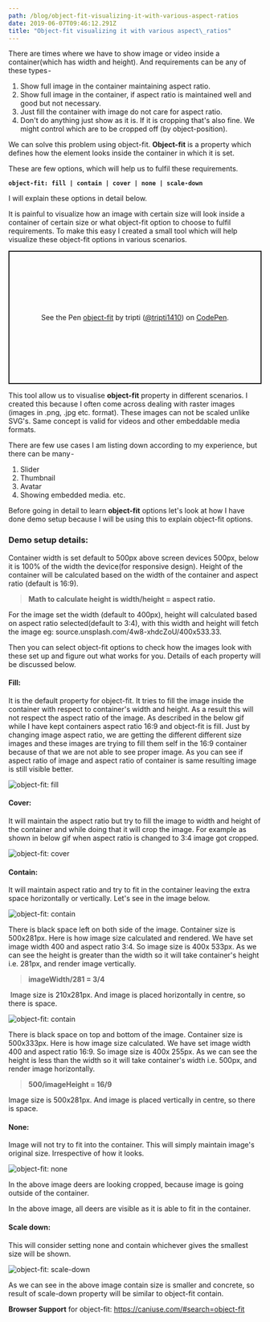 ```yaml
---
path: /blog/object-fit-visualizing-it-with-various-aspect-ratios
date: 2019-06-07T09:46:12.291Z
title: "Object-fit visualizing it with various aspect\_ratios"
---
```

There are times where we have to show image or video inside a container(which has width and height). And requirements can be any of these types -

1. Show full image in the container maintaining aspect ratio.
2. Show full image in the container, if aspect ratio is maintained well and good but not necessary. 
3. Just fill the container with image do not care for aspect ratio.
4. Don't do anything just show as it is. If it is cropping that's also fine. We might control which are to be cropped off (by object-position).

We can solve this problem using object-fit. **Object-fit** is a property which defines how the element looks inside the container in which it is set.

These are few options, which will help us to fulfil these requirements.

**`object-fit: fill | contain | cover | none | scale-down`**

I will explain these options in detail below. 

It is painful to visualize how an image with certain size will look inside a container of certain size or what object-fit option to choose to fulfil requirements. To make this easy I created a small tool which will help visualize these object-fit options in various scenarios.

<p class="codepen" data-height="265" data-theme-id="0" data-default-tab="js,result" data-user="tripti1410" data-slug-hash="jovYPE" style="height: 265px; box-sizing: border-box; display: flex; align-items: center; justify-content: center; border: 2px solid; margin: 1em 0; padding: 1em;" data-pen-title="object-fit">
  <span>See the Pen <a href="https://codepen.io/tripti1410/pen/jovYPE/">
  object-fit</a> by tripti (<a href="https://codepen.io/tripti1410">@tripti1410</a>)
  on <a href="https://codepen.io">CodePen</a>.</span>
</p>
<script async src="https://static.codepen.io/assets/embed/ei.js"></script>

This tool allow us to visualise **object-fit** property in different scenarios. I created this because I often come across dealing with raster images (images in .png, .jpg etc. format). These images can not be scaled unlike SVG's. Same concept is valid for videos and other embeddable media formats.

There are few use cases I am listing down according to my experience, but there can be many - 

1. Slider 
2. Thumbnail
3. Avatar
4. Showing embedded media. etc.

Before going in detail to learn **object-fit** options let's look at how I have done demo setup because I will be using this to explain object-fit options.

### Demo setup details:

Container width is set default to 500px above screen devices 500px, below it is 100% of the width the device(for responsive design). Height of the container will be calculated based on the width of the container and aspect ratio (default is 16:9).

> **Math to calculate height is width/height = aspect ratio.**

For the image set the width (default to 400px), height will calculated based on aspect ratio selected(default to 3:4), with this width and height will fetch the image eg: source.unsplash.com/4w8-xhdcZoU/400x533.33.

Then you can select object-fit options to check how the images look with these set up and figure out what works for you. Details of each property will be discussed below. 

#### Fill:

It is the default property for object-fit. It tries to fill the image inside the container with respect to container's width and height. As a result this will not respect the aspect ratio of the image. As described in the below gif while I have kept containers aspect ratio 16:9 and object-fit is fill. Just by changing image aspect ratio, we are getting the different different size images  and these images are trying to fill them self in the 16:9 container because of that we are not able to see proper image. As you can see if aspect ratio of image and aspect ratio of container is same resulting image is still visible better.

![object-fit: fill](/assets/object-fit-fill.gif "Object-fit: fill")

#### Cover:

It will maintain the aspect ratio but try to fill the image to width and height of the container and while doing that it will crop the image. For example as shown in below gif when aspect ratio is changed to 3:4 image got cropped.

![object-fit: cover](/assets/object-fit-cover.gif "object-fit: cover")

#### Contain:

It will maintain aspect ratio and try to fit in the container leaving the extra space horizontally or vertically. Let's see in the image below.

![object-fit: contain](/assets/object-fit-contain.png "object-fit: contain")

There is black space left on both side of the image. Container size is 500x281px. Here is how image size calculated and rendered. We have set image width 400 and aspect ratio 3:4. So image size is 400x 533px. As we can see the height is greater than the width so it will take container's height i.e. 281px, and render image vertically.

> **imageWidth/281 = 3/4**

 Image size is 210x281px. And image is placed horizontally in centre, so there is space.

![object-fit: contain](/assets/object-fit-conatin-black-up-down.png "object-fit: contain")

There is black space on top and bottom of the image. Container size is 500x333px. Here is how image size calculated. We have set image width 400 and aspect ratio 16:9. So image size is 400x 255px. As we can see the height is less than the width so it will take container's width i.e. 500px, and render image horizontally.

> **500/imageHeight = 16/9**

Image size is 500x281px. And image is placed vertically in centre, so there is space.

#### None:

Image will not try to fit into the container. This will simply maintain image's original size. Irrespective of how it looks.

![object-fit: none](/assets/object-fit-none.png "object-fit: none")

In the above image deers are looking cropped, because image is going outside of the container.

In the above image, all deers are visible as it is able to fit in the container.

#### Scale down:

This will consider setting none and contain whichever gives the smallest size will be shown.

![object-fit: scale-down](/assets/object-fit-contain-none-1.png "object-fit: scale-down")

As we can see in the above image contain size is smaller and concrete, so result of scale-down property will be similar to object-fit contain.

**Browser Support** for object-fit: https://caniuse.com/#search=object-fit
